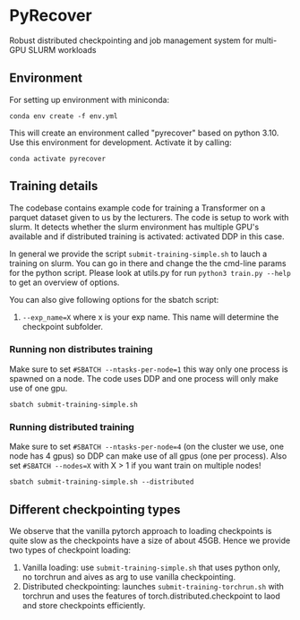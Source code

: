 # PyRecover

Robust distributed checkpointing and job management system for multi-GPU SLURM workloads

## Environment

For setting up environment with miniconda:

```
conda env create -f env.yml
```

This will create an environment called "pyrecover" based on python 3.10.
Use this environment for development. Activate it by calling:

```
conda activate pyrecover
```

## Training details

The codebase contains example code for training a Transformer on a parquet dataset given to us by the lecturers.
The code is setup to work with slurm. It detects whether the slurm environment has multiple GPU's available and if 
distributed training is activated: activated DDP in this case.

In general we provide the script `submit-training-simple.sh` to lauch a training on slurm. You can go in there and change the the cmd-line params for the python script. Please look at utils.py for run `python3 train.py --help` to get an overview of options. 

You can also give following options for the sbatch script:
1. `--exp_name=X` where x is your exp name. This name will determine the checkpoint subfolder.

### Running non distributes training

Make sure to set `#SBATCH --ntasks-per-node=1` this way only one process is spawned on a node. The code uses DDP and one process will only make use of one gpu.

```
sbatch submit-training-simple.sh
```

### Running distributed training

Make sure to set `#SBATCH --ntasks-per-node=4` (on the cluster we use, one node has 4 gpus) so DDP can make use of all gpus (one per process). Also set `#SBATCH --nodes=X` with X > 1 if you want train on multiple nodes!

```
sbatch submit-training-simple.sh --distributed
```

## Different checkpointing types

We observe that the vanilla pytorch approach to loading checkpoints is quite slow as the checkpoints have a size of about 45GB. Hence we provide two types of checkpoint loading:
1. Vanilla loading: use `submit-training-simple.sh` that uses python only, no torchrun and aives as arg to use vanilla checkpointing.
2. Distributed checkpointing: launches `submit-training-torchrun.sh` with torchrun and uses the features of torch.distributed.checkpoint to laod and store checkpoints efficiently.